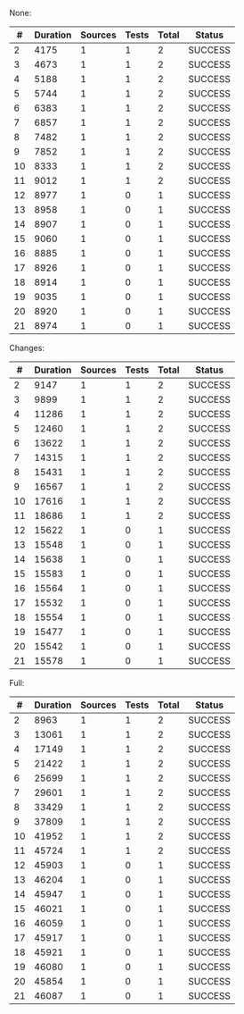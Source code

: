 None:

| # | Duration | Sources | Tests | Total  | Status |
|---|----------|---------|-------|--------|--------|
| 2 | 4175 | 1 | 1 | 2 | SUCCESS |
| 3 | 4673 | 1 | 1 | 2 | SUCCESS |
| 4 | 5188 | 1 | 1 | 2 | SUCCESS |
| 5 | 5744 | 1 | 1 | 2 | SUCCESS |
| 6 | 6383 | 1 | 1 | 2 | SUCCESS |
| 7 | 6857 | 1 | 1 | 2 | SUCCESS |
| 8 | 7482 | 1 | 1 | 2 | SUCCESS |
| 9 | 7852 | 1 | 1 | 2 | SUCCESS |
| 10 | 8333 | 1 | 1 | 2 | SUCCESS |
| 11 | 9012 | 1 | 1 | 2 | SUCCESS |
| 12 | 8977 | 1 | 0 | 1 | SUCCESS |
| 13 | 8958 | 1 | 0 | 1 | SUCCESS |
| 14 | 8907 | 1 | 0 | 1 | SUCCESS |
| 15 | 9060 | 1 | 0 | 1 | SUCCESS |
| 16 | 8885 | 1 | 0 | 1 | SUCCESS |
| 17 | 8926 | 1 | 0 | 1 | SUCCESS |
| 18 | 8914 | 1 | 0 | 1 | SUCCESS |
| 19 | 9035 | 1 | 0 | 1 | SUCCESS |
| 20 | 8920 | 1 | 0 | 1 | SUCCESS |
| 21 | 8974 | 1 | 0 | 1 | SUCCESS |

Changes:

| # | Duration | Sources | Tests | Total  | Status |
|---|----------|---------|-------|--------|--------|
| 2 | 9147 | 1 | 1 | 2 | SUCCESS |
| 3 | 9899 | 1 | 1 | 2 | SUCCESS |
| 4 | 11286 | 1 | 1 | 2 | SUCCESS |
| 5 | 12460 | 1 | 1 | 2 | SUCCESS |
| 6 | 13622 | 1 | 1 | 2 | SUCCESS |
| 7 | 14315 | 1 | 1 | 2 | SUCCESS |
| 8 | 15431 | 1 | 1 | 2 | SUCCESS |
| 9 | 16567 | 1 | 1 | 2 | SUCCESS |
| 10 | 17616 | 1 | 1 | 2 | SUCCESS |
| 11 | 18686 | 1 | 1 | 2 | SUCCESS |
| 12 | 15622 | 1 | 0 | 1 | SUCCESS |
| 13 | 15548 | 1 | 0 | 1 | SUCCESS |
| 14 | 15638 | 1 | 0 | 1 | SUCCESS |
| 15 | 15583 | 1 | 0 | 1 | SUCCESS |
| 16 | 15564 | 1 | 0 | 1 | SUCCESS |
| 17 | 15532 | 1 | 0 | 1 | SUCCESS |
| 18 | 15554 | 1 | 0 | 1 | SUCCESS |
| 19 | 15477 | 1 | 0 | 1 | SUCCESS |
| 20 | 15542 | 1 | 0 | 1 | SUCCESS |
| 21 | 15578 | 1 | 0 | 1 | SUCCESS |

Full:

| # | Duration | Sources | Tests | Total  | Status |
|---|----------|---------|-------|--------|--------|
| 2 | 8963 | 1 | 1 | 2 | SUCCESS |
| 3 | 13061 | 1 | 1 | 2 | SUCCESS |
| 4 | 17149 | 1 | 1 | 2 | SUCCESS |
| 5 | 21422 | 1 | 1 | 2 | SUCCESS |
| 6 | 25699 | 1 | 1 | 2 | SUCCESS |
| 7 | 29601 | 1 | 1 | 2 | SUCCESS |
| 8 | 33429 | 1 | 1 | 2 | SUCCESS |
| 9 | 37809 | 1 | 1 | 2 | SUCCESS |
| 10 | 41952 | 1 | 1 | 2 | SUCCESS |
| 11 | 45724 | 1 | 1 | 2 | SUCCESS |
| 12 | 45903 | 1 | 0 | 1 | SUCCESS |
| 13 | 46204 | 1 | 0 | 1 | SUCCESS |
| 14 | 45947 | 1 | 0 | 1 | SUCCESS |
| 15 | 46021 | 1 | 0 | 1 | SUCCESS |
| 16 | 46059 | 1 | 0 | 1 | SUCCESS |
| 17 | 45917 | 1 | 0 | 1 | SUCCESS |
| 18 | 45921 | 1 | 0 | 1 | SUCCESS |
| 19 | 46080 | 1 | 0 | 1 | SUCCESS |
| 20 | 45854 | 1 | 0 | 1 | SUCCESS |
| 21 | 46087 | 1 | 0 | 1 | SUCCESS |